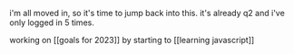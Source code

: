 i'm all moved in, so it's time to jump back into this. it's already q2 and i've only logged in 5 times.

working on [[goals for 2023]] by starting to [[learning javascript]]
